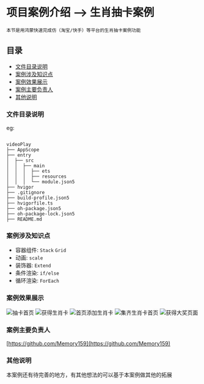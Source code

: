 # 项目案例介绍  --> 生肖抽卡案例
    本节是用鸿蒙快速完成仿（淘宝/快手）等平台的生肖抽卡案例功能
## 目录
- [文件目录说明](#文件目录说明)
- [案例涉及知识点](#案例涉及知识点)
- [案例效果展示](#案例效果展示)
- [案例主要负责人](#案例主要负责人)
- [其他说明](#其他说明)
### 文件目录说明
eg:
```

videoPlay
├── AppScope
├── entry
│  ├── src  
│  │  ├── main
│  │  │  ├── ets
│  │  │  ├── resources
│  │  │  └── module.json5
├── hvigor
├── .gitignore
├── build-profile.json5
├── hvigorfile.ts
├── oh-package.json5
├── oh-package-lock.json5
├── README.md

```
### 案例涉及知识点
- 容器组件: `Stack` `Grid`
- 动画: `scale`
- 装饰器: `Extend`
- 条件渲染: `if/else` 
- 循环渲染: `ForEach`
### 案例效果展示
 ![抽卡首页](./VideoImg/videoPlay01.png)
 ![获得生肖卡](./VideoImg/videoPlay02.png)
 ![首页添加生肖卡](./VideoImg/videoPlay03.png)
 ![集齐生肖卡首页](./VideoImg/videoPlay04.png)
 ![获得大奖页面](./VideoImg/videoPlay05.png)
### 案例主要负责人
 [https://github.com/Memory159](https://github.com/Memory159)
### 其他说明
本案例还有待完善的地方，有其他想法的可以基于本案例做其他的拓展